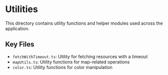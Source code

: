 # Utilities

This directory contains utility functions and helper modules used across the application.

## Key Files

- `fetchWithTimeout.ts`: Utility for fetching resources with a timeout
- `mapUtils.ts`: Utility functions for map-related operations
- `color.ts`: Utility functions for color manipulation
